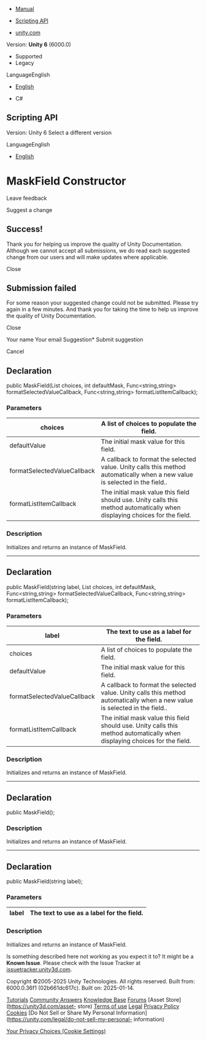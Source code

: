 [ ]()

  * [Manual](../Manual/index.html)
  * [Scripting API](../ScriptReference/index.html)

  * [unity.com](https://unity.com/)

Version: **Unity 6** (6000.0)

  * Supported
  * Legacy

LanguageEnglish

  * [English]()

  * C#

[ ](https://docs.unity3d.com)

## Scripting API

Version: Unity 6 Select a different version

LanguageEnglish

  * [English]()

# MaskField Constructor

Leave feedback

Suggest a change

## Success!

Thank you for helping us improve the quality of Unity Documentation. Although
we cannot accept all submissions, we do read each suggested change from our
users and will make updates where applicable.

Close

## Submission failed

For some reason your suggested change could not be submitted. Please <a>try
again</a> in a few minutes. And thank you for taking the time to help us
improve the quality of Unity Documentation.

Close

Your name Your email Suggestion* Submit suggestion

Cancel

[ ]()

## Declaration

public MaskField(List<string> choices, int defaultMask, Func<string,string>
formatSelectedValueCallback, Func<string,string> formatListItemCallback);

### Parameters

choices | A list of choices to populate the field.  
---|---  
defaultValue | The initial mask value for this field.  
formatSelectedValueCallback | A callback to format the selected value. Unity calls this method automatically when a new value is selected in the field..  
formatListItemCallback | The initial mask value this field should use. Unity calls this method automatically when displaying choices for the field.  
  
### Description

Initializes and returns an instance of MaskField.

* * *

## Declaration

public MaskField(string label, List<string> choices, int defaultMask,
Func<string,string> formatSelectedValueCallback, Func<string,string>
formatListItemCallback);

### Parameters

label | The text to use as a label for the field.  
---|---  
choices | A list of choices to populate the field.  
defaultValue | The initial mask value for this field.  
formatSelectedValueCallback | A callback to format the selected value. Unity calls this method automatically when a new value is selected in the field..  
formatListItemCallback | The initial mask value this field should use. Unity calls this method automatically when displaying choices for the field.  
  
### Description

Initializes and returns an instance of MaskField.

* * *

## Declaration

public MaskField();

### Description

Initializes and returns an instance of MaskField.

* * *

## Declaration

public MaskField(string label);

### Parameters

label | The text to use as a label for the field.  
---|---  
  
### Description

Initializes and returns an instance of MaskField.

Is something described here not working as you expect it to? It might be a
**Known Issue**. Please check with the Issue Tracker at
[issuetracker.unity3d.com](https://issuetracker.unity3d.com).

Copyright ©2005-2025 Unity Technologies. All rights reserved. Built from:
6000.0.36f1 (02b661dc617c). Built on: 2025-01-14.

[Tutorials](https://unity3d.com/learn) [Community
Answers](https://answers.unity3d.com) [Knowledge
Base](https://support.unity3d.com/hc/en-us)
[Forums](https://forum.unity3d.com) [Asset Store](https://unity3d.com/asset-
store) [Terms of use](https://docs.unity3d.com/Manual/TermsOfUse.html)
[Legal](https://unity.com/legal) [Privacy
Policy](https://unity.com/legal/privacy-policy)
[Cookies](https://unity.com/legal/cookie-policy) [Do Not Sell or Share My
Personal Information](https://unity.com/legal/do-not-sell-my-personal-
information)

[Your Privacy Choices (Cookie Settings)](javascript:void\(0\);)

